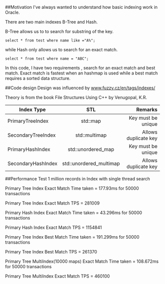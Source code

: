 
##Motivation
I've always wanted to understand how basic indexing work in Oracle.

There are two main indexes B-Tree and Hash. 

B-Tree allows us to to search for substring of the key. 

  `select * from test where name like ="A%";`

while Hash only allows us to search for an exact match.

  `select * from test where name = "ABC";`


In this code, I have two requirements , search for an exact match and best match. Exact match is fastest when an hashmap is used while a best match requires a sorted data structure.



##Code design
Design was influenced by www.fuzzy.cz/en/tags/indexes/

Theory is from the book File Structures Using C++ by Venugopal, K.R.

| Index Type        | STL                   | Remarks            |
| ---------------- |:----------------------:| ------------------:|
|PrimaryTreeIndex  | std::map               |Key must be unique  |
|SecondaryTreeIndex| std::multimap          |Allows duplicate key|
|PrimaryHashIndex  | std::unordered_map     |Key must be unique  |                    |
|SecondaryHashIndex| std::unordered_multimap|Allows duplicate key|


##Performance Test
1 million records in Index with single thread search

Primary Tree Index Exact Match Time taken = 177.93ms for 50000 transactions

Primary Tree Index Exact Match TPS = 281009

Primary Hash Index Exact Match Time taken = 43.296ms for 50000 transactions

Primary Hash Index Exact Match TPS = 1154841

Primary Tree Index Best Match Time taken = 191.299ms for 50000 transactions

Primary Tree Index Best Match TPS = 261370

Primary Tree MultiIndex(10000 maps)  Exact Match Time taken = 108.672ms for 50000 transactions

Primary Tree MultiIndex Exact Match TPS = 460100

